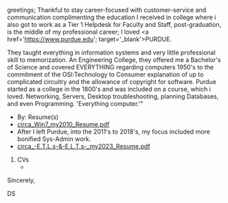 greetings; Thankful to stay career-focused with customer-service and communication complimenting the education I received in college where i also got to work as a Tier 1 Helpdesk for Faculty and Staff, post-graduation, is the middle of my professional career; I loved <a href='https://www.purdue.edu'; target='_blank'>PURDUE.</a> <br />

They taught everything in information systems and very little professional skill to memorization. An Engineering College, they offered me a Bachelor's of Science and covered EVERYTHING regarding computers 1950's to the commitment of the OSI:Technology to Consumer explanation of up to complicated circuitry and the allowance of copyright for software. Purdue started as a college in the 1800's and was included on a course, which i loved. Networking, Servers, Desktop troubleshooting, planning Databases, and even Programming. 'Everything computer.'"

<ul> <li>By: <span u type='css'>Resume(s)  </span></li>
  <li>
<a href='https://github.com/david-c-surbey/help-wanted-answer/blob/work-as/.github/workflows/circa_Win7_my2010_Resume.pdf', link:true>circa_Win7_my2010_Resume.pdf</a>
  </li>
  <li>
After I left Purdue, into the 2011's to 2018's, my focus included more bonified Sys-Admin work.
  </li>
  <li>
<a href='https://github.com/david-c-surbey/help-wanted-answer/blob/work-as/.github/workflows/circa_-E.T.L.s-&-E.L.T.s-_my2023_Resume.pdf', link:true>circa_-E.T.L.s-&-E.L.T.s-_my2023_Resume.pdf</a>
    </li>
</ul>
<ol>
  <li>CVs
    <ul>
       <li> </li>
    </ul>
  </li>
</ol>

 
Sincerely,

DS
